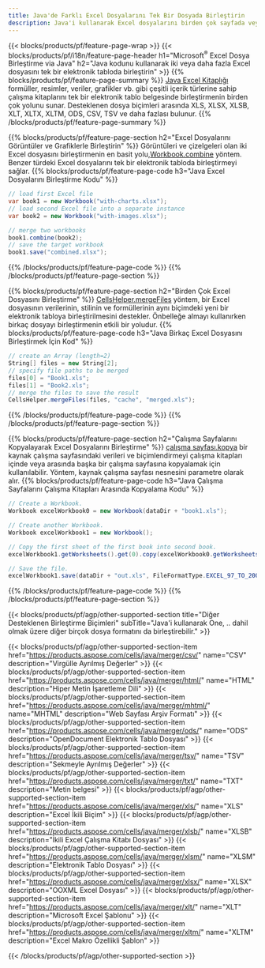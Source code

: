 ```yaml
---
title: Java'de Farklı Excel Dosyalarını Tek Bir Dosyada Birleştirin
description: Java'i kullanarak Excel dosyalarını birden çok sayfada veya tek sayfada birleştirin. Excel belgelerini PDF, Görüntüler ve HTML ile birleştirin, birleştirin veya birleştirin.
---
```

{{< blocks/products/pf/feature-page-wrap >}}
{{< blocks/products/pf/i18n/feature-page-header h1="Microsoft<sup>&reg;</sup> Excel Dosya Birleştirme via Java" h2="Java kodunu kullanarak iki veya daha fazla Excel dosyasını tek bir elektronik tabloda birleştirin" >}}
{{% blocks/products/pf/feature-page-summary %}}
[Java Excel Kitaplığı](/cells/tr/java/) formüller, resimler, veriler, grafikler vb. gibi çeşitli içerik türlerine sahip çalışma kitaplarını tek bir elektronik tablo belgesinde birleştirmenin birden çok yolunu sunar. Desteklenen dosya biçimleri arasında XLS, XLSX, XLSB, XLT, XLTX, XLTM, ODS, CSV, TSV ve daha fazlası bulunur.
{{% /blocks/products/pf/feature-page-summary %}}

{{% blocks/products/pf/feature-page-section h2="Excel Dosyalarını Görüntüler ve Grafiklerle Birleştirin" %}}
 Görüntüleri ve çizelgeleri olan iki Excel dosyasını birleştirmenin en basit yolu,[Workbook.combine](https://reference.aspose.com/cells/java/com.aspose.cells/workbook#combine(com.aspose.cells.Workbook)) yöntem. Benzer türdeki Excel dosyalarını tek bir elektronik tabloda birleştirmeyi sağlar.
{{% blocks/products/pf/feature-page-code h3="Java Excel Dosyalarını Birleştirme Kodu" %}}

```cs
// load first Excel file
var book1 = new Workbook("with-charts.xlsx");
// load second Excel file into a separate instance
var book2 = new Workbook("with-images.xlsx");

// merge two workbooks
book1.combine(book2);
// save the target workbook 
book1.save("combined.xlsx");
```
{{% /blocks/products/pf/feature-page-code %}}
{{% /blocks/products/pf/feature-page-section %}}

{{% blocks/products/pf/feature-page-section h2="Birden Çok Excel Dosyasını Birleştirme" %}}
[CellsHelper.mergeFiles](https://reference.aspose.com/cells/java/com.aspose.cells/cellshelper#mergeFiles) yöntem, bir Excel dosyasının verilerinin, stilinin ve formüllerinin aynı biçimdeki yeni bir elektronik tabloya birleştirilmesini destekler. Önbelleğe almayı kullanırken birkaç dosyayı birleştirmenin etkili bir yoludur.
{{% blocks/products/pf/feature-page-code h3="Java Birkaç Excel Dosyasını Birleştirmek İçin Kod" %}}

```cs
// create an Array (length=2)
String[] files = new String[2];
// specify file paths to be merged
files[0] = "Book1.xls";
files[1] = "Book2.xls";
// merge the files to save the result
CellsHelper.mergeFiles(files, "cache", "merged.xls");

```
{{% /blocks/products/pf/feature-page-code %}}
{{% /blocks/products/pf/feature-page-section %}}

{{% blocks/products/pf/feature-page-section h2="Çalışma Sayfalarını Kopyalayarak Excel Dosyalarını Birleştirme" %}}
[çalışma sayfası.kopya](https://reference.aspose.com/cells/java/com.aspose.cells/worksheet#copy(com.aspose.cells.Worksheet)) bir kaynak çalışma sayfasındaki verileri ve biçimlendirmeyi çalışma kitapları içinde veya arasında başka bir çalışma sayfasına kopyalamak için kullanılabilir. Yöntem, kaynak çalışma sayfası nesnesini parametre olarak alır.
{{% blocks/products/pf/feature-page-code h3="Java Çalışma Sayfalarını Çalışma Kitapları Arasında Kopyalama Kodu" %}}

```cs
// Create a Workbook.
Workbook excelWorkbook0 = new Workbook(dataDir + "book1.xls");

// Create another Workbook.
Workbook excelWorkbook1 = new Workbook();

// Copy the first sheet of the first book into second book.
excelWorkbook1.getWorksheets().get(0).copy(excelWorkbook0.getWorksheets().get(0));

// Save the file.
excelWorkbook1.save(dataDir + "out.xls", FileFormatType.EXCEL_97_TO_2003);
```
{{% /blocks/products/pf/feature-page-code %}}
{{% /blocks/products/pf/feature-page-section %}}

{{< blocks/products/pf/agp/other-supported-section title="Diğer Desteklenen Birleştirme Biçimleri" subTitle="Java\'i kullanarak One, .. dahil olmak üzere diğer birçok dosya formatını da birleştirebilir." >}}

{{< blocks/products/pf/agp/other-supported-section-item href="https://products.aspose.com/cells/java/merger/csv/" name="CSV" description="Virgülle Ayrılmış Değerler" >}}
{{< blocks/products/pf/agp/other-supported-section-item href="https://products.aspose.com/cells/java/merger/html/" name="HTML" description="Hiper Metin İşaretleme Dili" >}}
{{< blocks/products/pf/agp/other-supported-section-item href="https://products.aspose.com/cells/java/merger/mhtml/" name="MHTML" description="Web Sayfası Arşiv Formatı" >}}
{{< blocks/products/pf/agp/other-supported-section-item href="https://products.aspose.com/cells/java/merger/ods/" name="ODS" description="OpenDocument Elektronik Tablo Dosyası" >}}
{{< blocks/products/pf/agp/other-supported-section-item href="https://products.aspose.com/cells/java/merger/tsv/" name="TSV" description="Sekmeyle Ayrılmış Değerler" >}}
{{< blocks/products/pf/agp/other-supported-section-item href="https://products.aspose.com/cells/java/merger/txt/" name="TXT" description="Metin belgesi" >}}
{{< blocks/products/pf/agp/other-supported-section-item href="https://products.aspose.com/cells/java/merger/xls/" name="XLS" description="Excel İkili Biçim" >}}
{{< blocks/products/pf/agp/other-supported-section-item href="https://products.aspose.com/cells/java/merger/xlsb/" name="XLSB" description="İkili Excel Çalışma Kitabı Dosyası" >}}
{{< blocks/products/pf/agp/other-supported-section-item href="https://products.aspose.com/cells/java/merger/xlsm/" name="XLSM" description="Elektronik Tablo Dosyası" >}}
{{< blocks/products/pf/agp/other-supported-section-item href="https://products.aspose.com/cells/java/merger/xlsx/" name="XLSX" description="OOXML Excel Dosyası" >}}
{{< blocks/products/pf/agp/other-supported-section-item href="https://products.aspose.com/cells/java/merger/xlt/" name="XLT" description="Microsoft Excel Şablonu" >}}
{{< blocks/products/pf/agp/other-supported-section-item href="https://products.aspose.com/cells/java/merger/xltm/" name="XLTM" description="Excel Makro Özellikli Şablon" >}}

{{< /blocks/products/pf/agp/other-supported-section >}}
